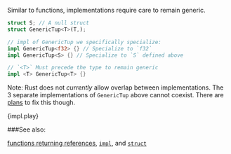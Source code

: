 Similar to functions, implementations require care to remain generic.

```rust
struct S; // A null struct
struct GenericTup<T>(T,);

// impl of GenericTup we specifically specialize:
impl GenericTup<f32> {} // Specialize to `f32`
impl GenericTup<S> {} // Specialize to `S` defined above

// `<T>` Must precede the type to remain generic
impl <T> GenericTup<T> {}
```

Note: Rust does not *currently* allow overlap between implementations. The
3 separate implementations of `GenericTup` above cannot coexist. There are
[plans][specialization_plans] to fix this though.

{impl.play}

###See also:

[functions returning references][fn], [`impl`][methods], and [`struct`][structs]


[fn]: /scope/lifetime/fn.html
[methods]: /fn/methods.html
[specialization_plans]: http://blog.rust-lang.org/2015/05/11/traits.html#the-future
[structs]: /custom_types/structs.html
